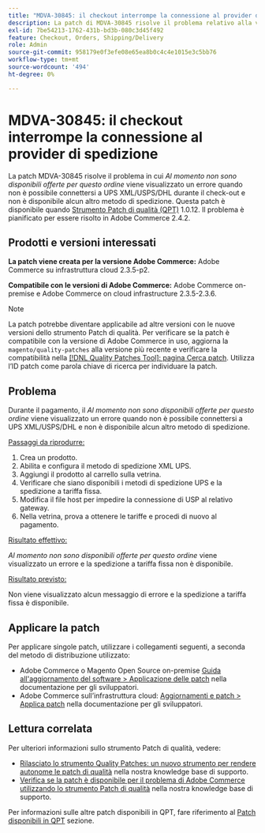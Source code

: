 ```yaml
---
title: "MDVA-30845: il checkout interrompe la connessione al provider di spedizione"
description: La patch di MDVA-30845 risolve il problema relativo alla visualizzazione dell'errore *Non sono disponibili virgolette per l'ordine in questo momento* quando non si riesce a connettersi a UPS XML/USPS/DHL durante il check-out e non è disponibile alcun altro metodo di spedizione. Questa patch è disponibile quando è installato [Quality Patches Tool (QPT)](/help/announcements/adobe-commerce-announcements/magento-quality-patches-released-new-tool-to-self-serve-quality-patches.md) 1.0.12. Il problema è pianificato per essere risolto in Adobe Commerce 2.4.2.
exl-id: 7be54213-1762-431b-bd3b-080c3d45f492
feature: Checkout, Orders, Shipping/Delivery
role: Admin
source-git-commit: 958179e0f3efe08e65ea8b0c4c4e1015e3c5bb76
workflow-type: tm+mt
source-wordcount: '494'
ht-degree: 0%

---
```


# MDVA-30845: il checkout interrompe la connessione al provider di spedizione

La patch MDVA-30845 risolve il problema in cui *Al momento non sono disponibili offerte per questo ordine* viene visualizzato un errore quando non è possibile connettersi a UPS XML/USPS/DHL durante il check-out e non è disponibile alcun altro metodo di spedizione. Questa patch è disponibile quando [Strumento Patch di qualità (QPT)](/help/announcements/adobe-commerce-announcements/magento-quality-patches-released-new-tool-to-self-serve-quality-patches.md) 1.0.12. Il problema è pianificato per essere risolto in Adobe Commerce 2.4.2.

## Prodotti e versioni interessati

**La patch viene creata per la versione Adobe Commerce:** Adobe Commerce su infrastruttura cloud 2.3.5-p2.

**Compatibile con le versioni di Adobe Commerce:** Adobe Commerce on-premise e Adobe Commerce on cloud infrastructure 2.3.5-2.3.6.

>[!NOTE]
>
>La patch potrebbe diventare applicabile ad altre versioni con le nuove versioni dello strumento Patch di qualità. Per verificare se la patch è compatibile con la versione di Adobe Commerce in uso, aggiorna la `magento/quality-patches` alla versione più recente e verificare la compatibilità nella [[!DNL Quality Patches Tool]: pagina Cerca patch](https://devdocs.magento.com/quality-patches/tool.html#patch-grid). Utilizza l’ID patch come parola chiave di ricerca per individuare la patch.

## Problema

Durante il pagamento, il *Al momento non sono disponibili offerte per questo ordine* viene visualizzato un errore quando non è possibile connettersi a UPS XML/USPS/DHL e non è disponibile alcun altro metodo di spedizione.

<u>Passaggi da riprodurre:</u>

1. Crea un prodotto.
1. Abilita e configura il metodo di spedizione XML UPS.
1. Aggiungi il prodotto al carrello sulla vetrina.
1. Verificare che siano disponibili i metodi di spedizione UPS e la spedizione a tariffa fissa.
1. Modifica il file host per impedire la connessione di USP al relativo gateway.
1. Nella vetrina, prova a ottenere le tariffe e procedi di nuovo al pagamento.

<u>Risultato effettivo:</u>

*Al momento non sono disponibili offerte per questo ordine* viene visualizzato un errore e la spedizione a tariffa fissa non è disponibile.

<u>Risultato previsto:</u>

Non viene visualizzato alcun messaggio di errore e la spedizione a tariffa fissa è disponibile.

## Applicare la patch

Per applicare singole patch, utilizzare i collegamenti seguenti, a seconda del metodo di distribuzione utilizzato:

* Adobe Commerce o Magento Open Source on-premise [Guida all&#39;aggiornamento del software > Applicazione delle patch](https://devdocs.magento.com/guides/v2.4/comp-mgr/patching/mqp.html) nella documentazione per gli sviluppatori.
* Adobe Commerce sull’infrastruttura cloud: [Aggiornamenti e patch > Applica patch](https://devdocs.magento.com/cloud/project/project-patch.html) nella documentazione per gli sviluppatori.


## Lettura correlata

Per ulteriori informazioni sullo strumento Patch di qualità, vedere:

* [Rilasciato lo strumento Quality Patches: un nuovo strumento per rendere autonome le patch di qualità](/help/announcements/adobe-commerce-announcements/magento-quality-patches-released-new-tool-to-self-serve-quality-patches.md) nella nostra knowledge base di supporto.
* [Verifica se la patch è disponibile per il problema di Adobe Commerce utilizzando lo strumento Patch di qualità](/help/support-tools/patches-available-in-qpt-tool/check-patch-for-magento-issue-with-magento-quality-patches.md) nella nostra knowledge base di supporto.

Per informazioni sulle altre patch disponibili in QPT, fare riferimento al [Patch disponibili in QPT](https://support.magento.com/hc/en-us/sections/360010506631-Patches-available-in-MQP-tool-) sezione.
